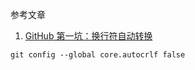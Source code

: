 参考文章

1. [GitHub 第一坑：换行符自动转换](https://www.cnblogs.com/zjoch/p/5400251.html)


```
git config --global core.autocrlf false
```

